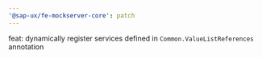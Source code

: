 ```yaml
---
'@sap-ux/fe-mockserver-core': patch
---
```


feat: dynamically register services defined in `Common.ValueListReferences` annotation
